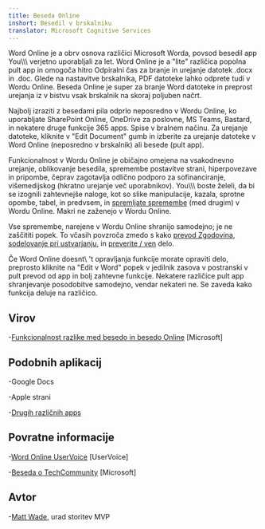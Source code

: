 ```yaml
---
title: Beseda Online
inshort: Besedil v brskalniku
translator: Microsoft Cognitive Services
---
```



Word Online je a obrv osnova različici Microsoft Worda, povsod
besedil app You\\\\\ verjetno uporabljali za let. Word Online je
a \"lite\" različica popolna pult app in omogoča hitro
Odpiralni čas za branje in urejanje datotek .docx in .doc. Glede na
nastavitve brskalnika, PDF datoteke lahko odprete tudi v Wordu Online. Beseda
Online je super za branje Word datoteke in preprost urejanja iz
v bistvu vsak brskalnik na skoraj poljuben načrt.

Najbolj izraziti z besedami pila odprlo neposredno v Wordu Online, ko uporabljate SharePoint
Online, OneDrive za poslovne, MS Teams, Bastard, in nekatere druge funkcije
365 apps. Spise v bralnem načinu. Za urejanje datoteke, kliknite
v \"Edit Document\" gumb in izberite za urejanje datoteke v Word Online
(neposredno v brskalnik) ali besede (pult app).

Funkcionalnost v Wordu Online je običajno omejena na vsakodnevno urejanje,
oblikovanje besedila, spremembe postavitve strani, hiperpovezave in pripombe, čeprav
zagotavlja odlično podporo za sofinanciranje, višemedijskog (hkratno urejanje
več uporabnikov). You\\\\\ boste želeli, da bi se izognili zahtevnejše naloge, kot so slike
manipulacije, kazala, sprotne opombe, tabel, in predvsem, in [spremljate
spremembe](http://icansharepoint.com/version-history-isnt-track-changes/)
(med drugim) v Wordu Online. Makri ne zaženejo v Wordu Online.

Vse spremembe, narejene v Wordu Online shranijo samodejno; je ne
zaščititi popek. To včasih povzroča zmedo s kako [prevod
Zgodovina](http://icsh.pt/VersionHistory),
[sodelovanje pri ustvarjanju](http://icsh.pt/CoAuthoring), in [preverite
/ ven](http://icsh.pt/SPCheckOut) delo.

Če Word Online doesnt\ 't opravljanja funkcije morate opraviti delo,
preprosto kliknite na \"Edit v Word\" popek v jedilnik zasova v postranski v
pult prevod od app in bolj zahtevne funkcije. Nekatere različice
pult app shranjevanje posodobitve samodejno, vendar nekateri ne. Se zaveda
kako funkcija deluje na različico.

Virov
---------

-[Funkcionalnost razlike med besedo in besedo
    Online](https://support.office.com/en-us/article/Differences-between-using-a-document-in-the-browser-and-in-Word-3e863ce3-e82c-4211-8f97-5b33c36c55f8)
    \[Microsoft\]

Podobnih aplikacij
--------------------

-Google Docs

-Apple strani

-[Drugih različnih
    apps](https://en.wikipedia.org/wiki/List_of_word_processors#Online)

Povratne informacije
---------

-[Word Online UserVoice](https://word.uservoice.com/forums/271331-word-online)
    \[UserVoice\]

-[Beseda o TechCommunity](https://techcommunity.microsoft.com/t5/Word/ct-p/Word)
    \[Microsoft\]

Avtor
---------

-[Matt Wade](https://www.linkedin.com/in/thatmattwade/), urad storitev MVP



